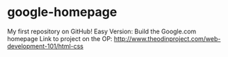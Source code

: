 # google-homepage
My first repository on GitHub!
Easy Version: Build the Google.com homepage
Link to project on the OP: http://www.theodinproject.com/web-development-101/html-css